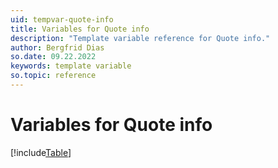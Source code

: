 ```yaml
---
uid: tempvar-quote-info
title: Variables for Quote info
description: "Template variable reference for Quote info."
author: Bergfrid Dias
so.date: 09.22.2022
keywords: template variable
so.topic: reference
---
```


# Variables for Quote info

[!include[Table](../../../../common/includes/variable/table-quote-info.md)]
